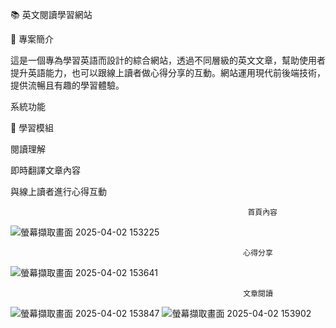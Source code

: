 📚 英文閱讀學習網站

📜 專案簡介

這是一個專為學習英語而設計的綜合網站，透過不同層級的英文文章，幫助使用者提升英語能力，也可以跟線上讀者做心得分享的互動。網站運用現代前後端技術，提供流暢且有趣的學習體驗。

系統功能

📝 學習模組

閱讀理解

即時翻譯文章內容

與線上讀者進行心得互動


                                                         首頁內容
![螢幕擷取畫面 2025-04-02 153225](https://github.com/user-attachments/assets/a4d9f2a8-2cfd-4e7f-a0a3-14db6fa5598d)

                                                        心得分享
![螢幕擷取畫面 2025-04-02 153641](https://github.com/user-attachments/assets/d64c3053-b6de-4cbd-8819-c28ec47b7583)

                                                        文章閱讀
![螢幕擷取畫面 2025-04-02 153847](https://github.com/user-attachments/assets/8d04737a-4459-4810-b0bb-755866fb55a1)
![螢幕擷取畫面 2025-04-02 153902](https://github.com/user-attachments/assets/6b2d4b6a-61ef-4e73-b31e-ee4a449b2909)


